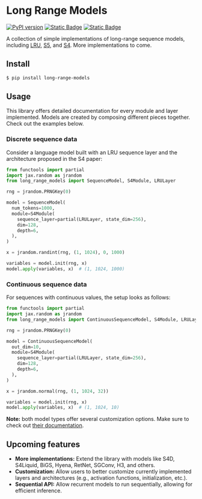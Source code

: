 # Long Range Models

[![PyPI version](https://badge.fury.io/py/long-range-models.svg)](https://badge.fury.io/py/long-range-models)
[![Static Badge](https://img.shields.io/badge/powered%20by-Flax-blue)](https://github.com/google/flax)
[![Static Badge](https://img.shields.io/badge/license-MIT-yellow)](/LICENSE)


A collection of simple implementations of long-range sequence models, including [LRU](/long_range_models/lru.py), [S5](/long_range_models/s5.py), and [S4](/long_range_models/s4.py).
More implementations to come.

## Install

```bash
$ pip install long-range-models
```

## Usage

This library offers detailed documentation for every module and layer implemented.
Models are created by composing different pieces together.
Check out the examples below.

### Discrete sequence data

Consider a language model built with an LRU sequence layer and the architecture proposed in the S4 paper:

```py
from functools import partial
import jax.random as jrandom
from long_range_models import SequenceModel, S4Module, LRULayer

rng = jrandom.PRNGKey(0)

model = SequenceModel(
  num_tokens=1000,
  module=S4Module(
    sequence_layer=partial(LRULayer, state_dim=256),
    dim=128,
    depth=6,
  ),
)

x = jrandom.randint(rng, (1, 1024), 0, 1000)

variables = model.init(rng, x)
model.apply(variables, x)  # (1, 1024, 1000)

```

### Continuous sequence data

For sequences with continuous values, the setup looks as follows:

```py
from functools import partial
import jax.random as jrandom
from long_range_models import ContinuousSequenceModel, S4Module, LRULayer

rng = jrandom.PRNGKey(0)

model = ContinuousSequenceModel(
  out_dim=10,
  module=S4Module(
    sequence_layer=partial(LRULayer, state_dim=256),
    dim=128,
    depth=6,
  ),
)

x = jrandom.normal(rng, (1, 1024, 32))

variables = model.init(rng, x)
model.apply(variables, x)  # (1, 1024, 10)

```

**Note:** both model types offer several customization options. Make sure to check out [their documentation](/long_range_models/sequence_models.py).

## Upcoming features

- **More implementations:** Extend the library with models like S4D, S4Liquid, BiGS, Hyena, RetNet, SGConv, H3, and others.
- **Customization:** Allow users to better customize currently implemented layers and architectures (e.g., activation functions, initialization, etc.).
- **Sequential API:** Allow recurrent models to run sequentially, allowing for efficient inference.
